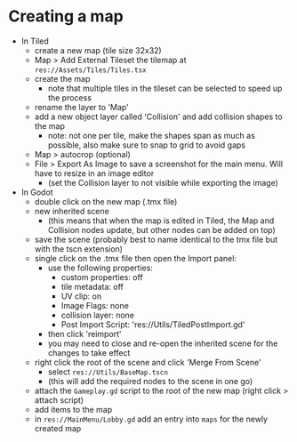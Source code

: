 # Creating a map #
- In Tiled
    - create a new map (tile size 32x32)
    - Map > Add External Tileset the tilemap at `res://Assets/Tiles/Tiles.tsx`
    - create the map
        - note that multiple tiles in the tileset can be selected to speed up the process
    - rename the layer to 'Map'
    - add a new object layer called 'Collision' and add collision shapes to the map
        - note: not one per tile, make the shapes span as much as possible, also make sure to snap to grid to avoid gaps
    - Map > autocrop (optional)
    - File > Export As Image to save a screenshot for the main menu. Will have to resize in an image editor
        - (set the Collision layer to not visible while exporting the image)
- In Godot
    - double click on the new map (.tmx file)
    - new inherited scene
        - (this means that when the map is edited in Tiled, the Map and Collision nodes update, but other nodes can be added on top)
    - save the scene (probably best to name identical to the tmx file but with the tscn extension)
    - single click on the .tmx file then open the Import panel:
        - use the following properties:
            - custom properties: off
            - tile metadata: off
            - UV clip: on
            - Image Flags: none
            - collision layer: none
            - Post Import Script: 'res://Utils/TiledPostImport.gd'
        - then click 'reimport'
        - you may need to close and re-open the inherited scene for the changes to take effect
    - right click the root of the scene and click 'Merge From Scene'
        - select `res://Utils/BaseMap.tscn`
        - (this will add the required nodes to the scene in one go)
    - attach the `Gameplay.gd` script to the root of the new map (right click > attach script)
    - add items to the map
    - in `res://MainMenu/Lobby.gd` add an entry into `maps` for the newly created map
